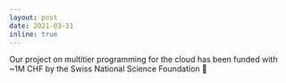 ```yaml
---
layout: post
date: 2021-03-31
inline: true
---
```


Our project on multitier programming for the cloud
has been funded with ~1M CHF by the Swiss National Science Foundation 🥳
